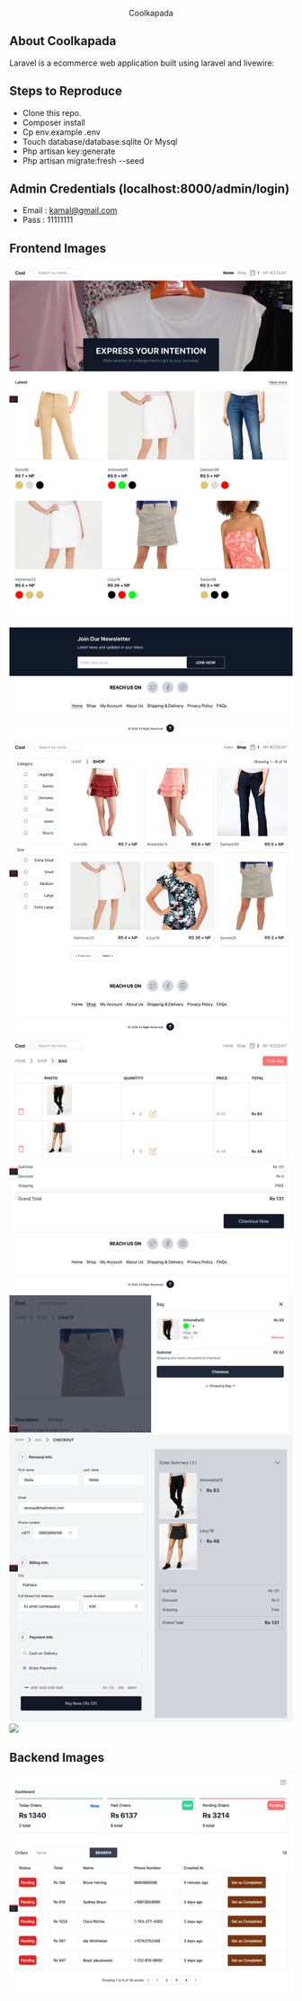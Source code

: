 <p align="center">Coolkapada</p>

## About Coolkapada

Laravel is a ecommerce web application built using laravel and livewire:

## Steps to Reproduce

- Clone this repo.
- Composer install
- Cp env.example .env
- Touch database/database.sqlite Or Mysql
- Php artisan key:generate
- Php artisan migrate:fresh --seed

## Admin Credentials (localhost:8000/admin/login)
- Email : kamal@gmail.com
- Pass  : 11111111

## Frontend Images

![](https://raw.githubusercontent.com/Soltee/coolkapada/master/public/img/Landing.png)
![](https://raw.githubusercontent.com/Soltee/coolkapada/master/public/img/Shop.png)
![](https://raw.githubusercontent.com/Soltee/coolkapada/master/public/img/bag.png)
![](https://raw.githubusercontent.com/Soltee/coolkapada/master/public/img/bag-modal.png)
![](https://raw.githubusercontent.com/Soltee/coolkapada/master/public/img/checkout.png)
![](https://raw.githubusercontent.com/Soltee/coolkapada/master/public/img/thank.png)


## Backend Images

![](https://raw.githubusercontent.com/Soltee/coolkapada/master/public/img/admin-dashboard.png)